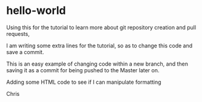 # hello-world
Using this for the tutorial to learn more about git repository creation and pull requests,<p>
I am writing some extra lines for the tutorial, so as to change this code and save a commit.<p>
This is an easy example of changing code within a new branch, and then saving it as a commit for being pushed to the Master later on.<p>
  Adding some HTML code to see if I can manipulate <text color='blue'>formatting</text>
<p>
Chris
